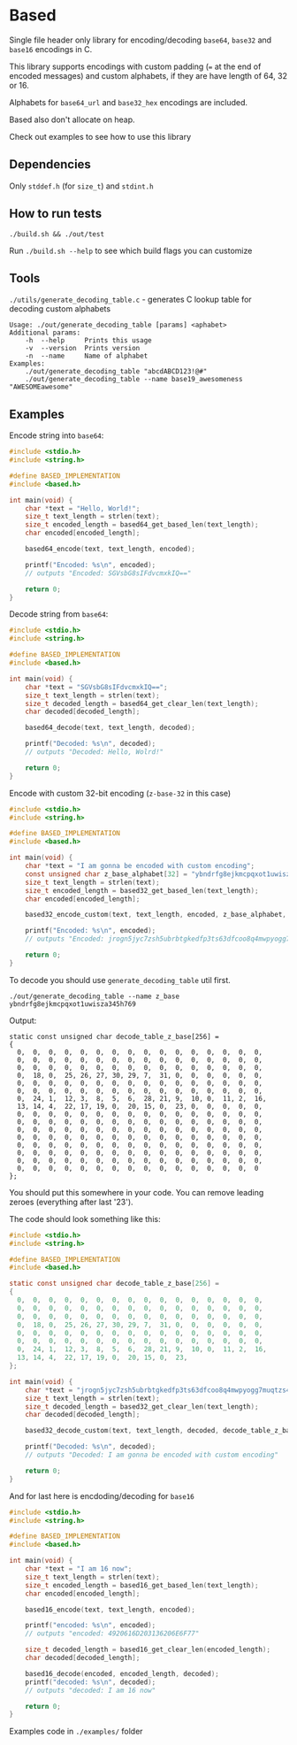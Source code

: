 # Based

Single file header only library for encoding/decoding `base64`, `base32` and `base16` encodings in C.

This library supports encodings with custom padding (`=` at the end of encoded messages)
and custom alphabets, if they are have length of 64, 32 or 16.

Alphabets for `base64_url` and `base32_hex` encodings are included.

Based also don't allocate on heap.

Check out examples to see how to use this library

## Dependencies

Only `stddef.h` (for `size_t`) and `stdint.h`

## How to run tests

```console
./build.sh && ./out/test
```

Run `./build.sh --help` to see which build flags you can customize

## Tools

`./utils/generate_decoding_table.c` - generates C lookup table for decoding custom alphabets

```console
Usage: ./out/generate_decoding_table [params] <aphabet>
Additional params:
    -h  --help     Prints this usage
    -v  --version  Prints version
    -n  --name     Name of alphabet
Examples:
    ./out/generate_decoding_table "abcdABCD123!@#"
    ./out/generate_decoding_table --name base19_awesomeness "AWESOMEawesome"
```

## Examples

Encode string into `base64`:

```c
#include <stdio.h>
#include <string.h>

#define BASED_IMPLEMENTATION
#include <based.h>

int main(void) {
    char *text = "Hello, World!";
    size_t text_length = strlen(text);
    size_t encoded_length = based64_get_based_len(text_length);
    char encoded[encoded_length];

    based64_encode(text, text_length, encoded);

    printf("Encoded: %s\n", encoded);
    // outputs "Encoded: SGVsbG8sIFdvcmxkIQ=="

    return 0;
}
```

Decode string from `base64`:

```c
#include <stdio.h>
#include <string.h>

#define BASED_IMPLEMENTATION
#include <based.h>

int main(void) {
    char *text = "SGVsbG8sIFdvcmxkIQ==";
    size_t text_length = strlen(text);
    size_t decoded_length = based64_get_clear_len(text_length);
    char decoded[decoded_length];

    based64_decode(text, text_length, decoded);

    printf("Decoded: %s\n", decoded);
    // outputs "Decoded: Hello, Wolrd!"

    return 0;
}
```

Encode with custom 32-bit encoding (`z-base-32` in this case)

```c
#include <stdio.h>
#include <string.h>

#define BASED_IMPLEMENTATION
#include <based.h>

int main(void) {
    char *text = "I am gonna be encoded with custom encoding";
    const unsigned char z_base_alphabet[32] = "ybndrfg8ejkmcpqxot1uwisza345h769";
    size_t text_length = strlen(text);
    size_t encoded_length = based32_get_based_len(text_length);
    char encoded[encoded_length];

    based32_encode_custom(text, text_length, encoded, z_base_alphabet, 'X');

    printf("Encoded: %s\n", encoded);
    // outputs "Encoded: jrogn5jyc7zsh5ubrbtgkedfp3ts63dfcoo8q4mwpyogg7muqtzs4edfp3ts63djp3uoXXXX"

    return 0;
}
```

To decode you should use `generate_decoding_table` util first.

```
./out/generate_decoding_table --name z_base ybndrfg8ejkmcpqxot1uwisza345h769
```

Output:

```console
static const unsigned char decode_table_z_base[256] =
{
  0,  0,  0,  0,  0,  0,  0,  0,  0,  0,  0,  0,  0,  0,  0,  0,
  0,  0,  0,  0,  0,  0,  0,  0,  0,  0,  0,  0,  0,  0,  0,  0,
  0,  0,  0,  0,  0,  0,  0,  0,  0,  0,  0,  0,  0,  0,  0,  0,
  0,  18, 0,  25, 26, 27, 30, 29, 7,  31, 0,  0,  0,  0,  0,  0,
  0,  0,  0,  0,  0,  0,  0,  0,  0,  0,  0,  0,  0,  0,  0,  0,
  0,  0,  0,  0,  0,  0,  0,  0,  0,  0,  0,  0,  0,  0,  0,  0,
  0,  24, 1,  12, 3,  8,  5,  6,  28, 21, 9,  10, 0,  11, 2,  16,
  13, 14, 4,  22, 17, 19, 0,  20, 15, 0,  23, 0,  0,  0,  0,  0,
  0,  0,  0,  0,  0,  0,  0,  0,  0,  0,  0,  0,  0,  0,  0,  0,
  0,  0,  0,  0,  0,  0,  0,  0,  0,  0,  0,  0,  0,  0,  0,  0,
  0,  0,  0,  0,  0,  0,  0,  0,  0,  0,  0,  0,  0,  0,  0,  0,
  0,  0,  0,  0,  0,  0,  0,  0,  0,  0,  0,  0,  0,  0,  0,  0,
  0,  0,  0,  0,  0,  0,  0,  0,  0,  0,  0,  0,  0,  0,  0,  0,
  0,  0,  0,  0,  0,  0,  0,  0,  0,  0,  0,  0,  0,  0,  0,  0,
  0,  0,  0,  0,  0,  0,  0,  0,  0,  0,  0,  0,  0,  0,  0,  0,
  0,  0,  0,  0,  0,  0,  0,  0,  0,  0,  0,  0,  0,  0,  0,  0
};
```

You should put this somewhere in your code. You can remove leading zeroes (everything after last '23').

The code should look something like this:

```c
#include <stdio.h>
#include <string.h>

#define BASED_IMPLEMENTATION
#include <based.h>

static const unsigned char decode_table_z_base[256] =
{
  0,  0,  0,  0,  0,  0,  0,  0,  0,  0,  0,  0,  0,  0,  0,  0,
  0,  0,  0,  0,  0,  0,  0,  0,  0,  0,  0,  0,  0,  0,  0,  0,
  0,  0,  0,  0,  0,  0,  0,  0,  0,  0,  0,  0,  0,  0,  0,  0,
  0,  18, 0,  25, 26, 27, 30, 29, 7,  31, 0,  0,  0,  0,  0,  0,
  0,  0,  0,  0,  0,  0,  0,  0,  0,  0,  0,  0,  0,  0,  0,  0,
  0,  0,  0,  0,  0,  0,  0,  0,  0,  0,  0,  0,  0,  0,  0,  0,
  0,  24, 1,  12, 3,  8,  5,  6,  28, 21, 9,  10, 0,  11, 2,  16,
  13, 14, 4,  22, 17, 19, 0,  20, 15, 0,  23,
};

int main(void) {
    char *text = "jrogn5jyc7zsh5ubrbtgkedfp3ts63dfcoo8q4mwpyogg7muqtzs4edfp3ts63djp3uoXXXX";
    size_t text_length = strlen(text);
    size_t decoded_length = based32_get_clear_len(text_length);
    char decoded[decoded_length];

    based32_decode_custom(text, text_length, decoded, decode_table_z_base, 'X');

    printf("Decoded: %s\n", decoded);
    // outputs "Decoded: I am gonna be encoded with custom encoding"

    return 0;
}

```

And for last here is encdoding/decoding for `base16`

```c
#include <stdio.h>
#include <string.h>

#define BASED_IMPLEMENTATION
#include <based.h>

int main(void) {
    char *text = "I am 16 now";
    size_t text_length = strlen(text);
    size_t encoded_length = based16_get_based_len(text_length);
    char encoded[encoded_length];

    based16_encode(text, text_length, encoded);

    printf("encoded: %s\n", encoded);
    // outputs "encoded: 4920616D203136206E6F77"

    size_t decoded_length = based16_get_clear_len(encoded_length);
    char decoded[decoded_length];

    based16_decode(encoded, encoded_length, decoded);
    printf("decoded: %s\n", decoded);
    // outputs "decoded: I am 16 now"

    return 0;
}
```

Examples code in `./examples/` folder
